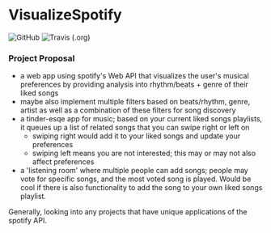 # VisualizeSpotify
![GitHub](https://img.shields.io/github/license/jiyoonee/COMS4995?style=for-the-badge)
![Travis (.org)](https://img.shields.io/travis/jiyoonee/VisualizeSpotify?style=for-the-badge)

### Project Proposal 

- a web app using spotify's Web API that visualizes the user's musical preferences by providing analysis into rhythm/beats + genre of their liked songs
- maybe also implement multiple filters based on beats/rhythm, genre, artist as well as a combination of these filters for song discovery
- a tinder-esqe app for music; based on your current liked songs playlists, it queues up a list of related songs that you can swipe right or left on 
	- swiping right would add it to your liked songs and update your preferences 
	- swiping left means you are not interested; this may or may not also affect preferences 
- a 'listening room' where multiple people can add songs; people may vote for specific songs, and the most voted song is played. Would be cool if there is also functionality to add the song to your own liked songs playlist. 


Generally, looking into any projects that have unique applications of the spotify API.
